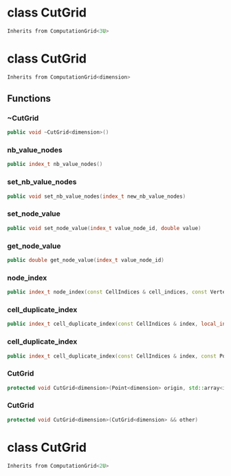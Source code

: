 # class CutGrid


```cpp
Inherits from ComputationGrid<3U>
```



# class CutGrid


```cpp
Inherits from ComputationGrid<dimension>
```



## Functions

### ~CutGrid

```cpp
public void ~CutGrid<dimension>()
```


### nb_value_nodes

```cpp
public index_t nb_value_nodes()
```


### set_nb_value_nodes

```cpp
public void set_nb_value_nodes(index_t new_nb_value_nodes)
```


### set_node_value

```cpp
public void set_node_value(index_t value_node_id, double value)
```


### get_node_value

```cpp
public double get_node_value(index_t value_node_id)
```


### node_index

```cpp
public index_t node_index(const CellIndices & cell_indices, const VertexIndices & vertex_indices, index_t cell_duplicate_index)
```

### cell_duplicate_index

```cpp
public index_t cell_duplicate_index(const CellIndices & index, local_index_t cell_node_id)
```

### cell_duplicate_index

```cpp
public index_t cell_duplicate_index(const CellIndices & index, const Point<dimension> & position)
```

### CutGrid

```cpp
protected void CutGrid<dimension>(Point<dimension> origin, std::array<index_t, dimension> cells_number, std::array<double, dimension> cells_length)
```


### CutGrid

```cpp
protected void CutGrid<dimension>(CutGrid<dimension> && other)
```




# class CutGrid


```cpp
Inherits from ComputationGrid<2U>
```



